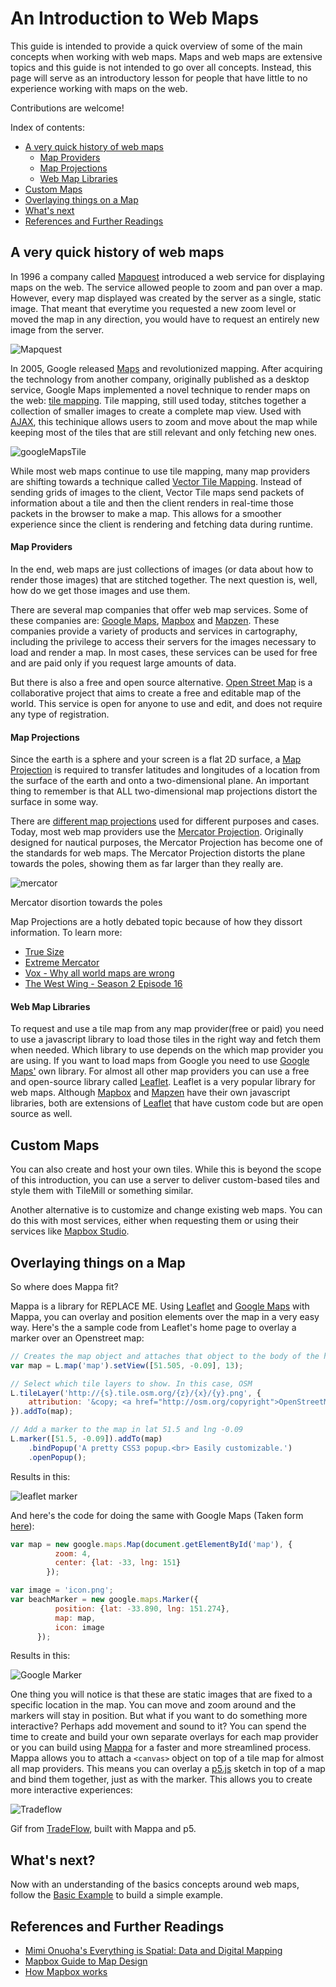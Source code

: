 # An Introduction to Web Maps 

This guide is intended to provide a quick overview of some of the main concepts when working with web maps. Maps and web maps are extensive topics and this guide is not intended to go over all concepts. Instead, this page will serve as an introductory lesson for people that have little to no experience working with maps on the web.

Contributions are welcome! 

Index of contents:

 - [A very quick history of web maps](#a-very-quick-history-of-web-maps)
    - [Map Providers](#map-providers)
    - [Map Projections](#map-projections)
    - [Web Map Libraries](#web-map-libraries)
 - [Custom Maps](#custom-maps)
 - [Overlaying things on a Map](#overlaying-things-on-a-map)
 - [What's next](#whats-next)
 - [References and Further Readings](#references-and-further-readings)

## A very quick history of web maps

In 1996 a company called [Mapquest](http://www.mapquest.com/) introduced a web service for displaying maps on the web. The service allowed people to zoom and pan over a map. However, every map displayed was created by the server as a single, static image. That meant that everytime you requested a new zoom level or moved the map in any direction, you would have to request an entirely new image from the server. 

![Mapquest](images/mapquest.gif)

In 2005, Google released [Maps](https://en.wikipedia.org/wiki/Google_Maps) and revolutionized mapping. After acquiring the technology from another company, originally published as a desktop service, Google Maps implemented a novel technique to render maps on the web: [tile mapping](). Tile mapping, still used today, stitches together a collection of smaller images to create a complete map view. Used with [AJAX](https://developer.mozilla.org/en-US/docs/AJAX/Getting_Started), this techinique allows users to zoom and move about the map while keeping most of the tiles that are still relevant and only fetching new ones. 


![googleMapsTile](images/loadingGoogleMaps.gif)

While most web maps continue to use tile mapping, many map providers are shifting towards a technique called [Vector Tile Mapping](https://en.wikipedia.org/wiki/Vector_tiles). Instead of sending grids of images to the client, Vector Tile maps send packets of information about a tile and then the client renders in real-time those packets in the browser to make a map. This allows for a smoother experience since the client is rendering and fetching data during runtime.

#### Map Providers

In the end, web maps are just collections of images (or data about how to render those images) that are stitched together. The next question is, well, how do we get those images and use them.

There are several map companies that offer web map services. Some of these companies are: [Google Maps](maps.google.com), [Mapbox](mapbox.com) and [Mapzen](mapzen.com). These companies provide a variety of products and services in cartography, including the privilege to access their servers for the images necessary to load and render a map. In most cases, these services can be used for free and are paid only if you request large amounts of data.

But there is also a free and open source alternative. [Open Street Map](https://www.openstreetmap.org/#map=4/38.01/-95.84) is a collaborative project that aims to create a free and editable map of the world. This service is open for anyone to use and edit, and does not require any type of registration.

#### Map Projections

Since the earth is a sphere and your screen is a flat 2D surface, a [Map Projection](https://en.wikipedia.org/wiki/Map_projection) is required to transfer latitudes and longitudes of a location from the surface of the earth and onto a two-dimensional plane. An important thing to remember is that ALL two-dimensional map projections distort the surface in some way.

There are [different map projections](https://en.wikipedia.org/wiki/List_of_map_projections) used for different purposes and cases. Today, most web map providers use the [Mercator Projection](https://en.wikipedia.org/wiki/Mercator_projection). Originally designed for nautical purposes, the Mercator Projection has become one of the standards for web maps. The Mercator Projection distorts the plane towards the poles, showing them as far larger than they really are.

![mercator](images/tissot_mercator.png)

Mercator disortion towards the poles

Map Projections are a hotly debated topic because of how they dissort information. To learn more:

- [True Size](https://thetruesize.com/#?borders=1~!MTU2Mzk2Mzk.NDc2MjAxMQ*Mjg5MDYyMjE(ODU4NTkwOA~!CONTIGUOUS_US*MTAwMjQwNzU.MjUwMjM1MTc(MTc1)MA~!IN*NTI2NDA1MQ.Nzg2MzQyMQ)MQ~!CN*OTkyMTY5Nw.NzMxNDcwNQ(MjI1)Mg)
- [Extreme Mercator](https://mrgris.com/projects/merc-extreme/#0b6b7dd3@)
- [Vox - Why all world maps are wrong](https://www.youtube.com/watch?v=kIID5FDi2JQ)
- [The West Wing - Season 2 Episode 16](https://www.youtube.com/watch?v=vVX-PrBRtTY)

####  Web Map Libraries

To request and use a tile map from any map provider(free or paid) you need to use a javascript library to load those tiles in the right way and fetch them when needed. Which library to use depends on the which map provider you are using. If you want to load maps from Google you need to use [Google Maps'](https://developers.google.com/maps/) own library. For almost all other map providers you can use a free and open-source library called [Leaflet](http://leafletjs.com/). Leaflet is a very popular library for web maps. Although [Mapbox](https://www.mapbox.com/mapbox.js/api/v3.1.1/) and [Mapzen](https://mapzen.com/documentation/mapzen-js/) have their own javascript libraries, both are extensions of [Leaflet](http://leafletjs.com/) that have custom code but are open source as well.

## Custom Maps 

You can also create and host your own tiles. While this is beyond the scope of this introduction, you can use a server to deliver custom-based tiles and style them with TileMill or something similar.

Another alternative is to customize and change existing web maps. You can do this with most services, either when requesting them or using their services like [Mapbox Studio](https://www.mapbox.com/studio/styles/).

## Overlaying things on a Map

So where does Mappa fit? 

Mappa is a library for REPLACE ME. Using [Leaflet](http://leafletjs.com/) and [Google Maps](https://developers.google.com/maps/) with Mappa, you can overlay and position elements over the map in a very easy way. Here's the a sample code from Leaflet's home page to overlay a marker over an Openstreet map:

```javascript
// Creates the map object and attaches that object to the body of the html. This also sets the starting latiute, longitud and zoom level
var map = L.map('map').setView([51.505, -0.09], 13);

// Select which tile layers to show. In this case, OSM
L.tileLayer('http://{s}.tile.osm.org/{z}/{x}/{y}.png', {
    attribution: '&copy; <a href="http://osm.org/copyright">OpenStreetMap</a> contributors'
}).addTo(map);

// Add a marker to the map in lat 51.5 and lng -0.09
L.marker([51.5, -0.09]).addTo(map)
    .bindPopup('A pretty CSS3 popup.<br> Easily customizable.')
    .openPopup();
```
Results in this:

![leaflet marker](images/leafletMarker.png)

And here's the code for doing the same with Google Maps (Taken form [here](https://developers.google.com/maps/documentation/javascript/examples/icon-simple)):
```javascript
var map = new google.maps.Map(document.getElementById('map'), {
          zoom: 4,
          center: {lat: -33, lng: 151}
        });

var image = 'icon.png';
var beachMarker = new google.maps.Marker({
          position: {lat: -33.890, lng: 151.274},
          map: map,
          icon: image
      });
```

Results in this:

![Google Marker](images/googleMapsMarker.png)

One thing you will notice is that these are static images that are fixed to a specific location in the map. You can move and zoom around and the markers will stay in position. But what if you want to do something more interactive? Perhaps add movement and sound to it? You can spend the time to create and build your own separate overlays for each map provider or you can build using [Mappa]() for a faster and more streamlined process. Mappa allows you to attach a `<canvas>` object on top of a tile map for almost all map providers. This means you can overlay a [p5.js](https://github.com/processing/p5.js) sketch in top of a map and bind them together, just as with the marker. This allows you to create more interactive experiences:

![Tradeflow](images/tradeflow.gif)

Gif from [TradeFlow](http://tradeflow.3laab.com/), built with Mappa and p5.

## What's next?

Now with an understanding of the basics concepts around web maps, follow the [Basic Example](../basic) to build a simple example.

## References and Further Readings

- [Mimi Onuoha's Everything is Spatial: Data and Digital Mapping](https://mimionuoha.github.io/spring2017-digitalmapping/weekone/#/)
- [Mapbox Guide to Map Design](https://www.mapbox.com/resources/guide-to-map-design-part-1.pdf)
- [How Mapbox works](https://www.mapbox.com/help/how-mapbox-works-overview/)
